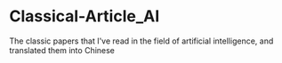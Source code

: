 # Classical-Article_AI
The classic papers that I've read in the field of artificial intelligence, and translated them into Chinese
